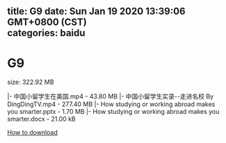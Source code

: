 
title: G9
date: Sun Jan 19 2020 13:39:06 GMT+0800 (CST)    
categories: baidu
---

# G9
size: 322.92 MB
 
 
|- 中国小留学生在美国.mp4 - 43.80 MB
|- 中国小留学生实录--走进名校    By DingDingTV.mp4 - 277.40 MB
|- How studying or working abroad makes you smarter.pptx - 1.70 MB
|- How studying or working abroad makes you smarter.docx - 21.00 kB

[How to download](https://bpcam.bemobtrk.com/go/2ceec3aa-1ca2-46d6-b9ff-aaa5c184517c?jno=249)